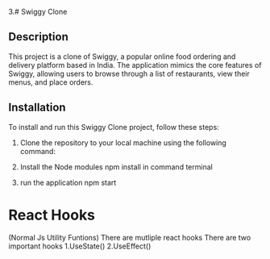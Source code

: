 3.# Swiggy Clone

## Description

This project is a clone of Swiggy, a popular online food ordering and delivery platform based in India. The application mimics the core features of Swiggy, allowing users to browse through a list of restaurants, view their menus, and place orders.

## Installation

To install and run this Swiggy Clone project, follow these steps:

1. Clone the repository to your local machine using the following command:

2. Install the Node modules npm install in command terminal

3. run the application npm start

# React Hooks

(Normal Js Utility Funtions)
There are mutliple react hooks
There are two important hooks
1.UseState()
2.UseEffect()
